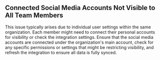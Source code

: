 ## Connected Social Media Accounts Not Visible to All Team Members

This issue typically arises due to individual user settings within the same organization. Each member might need to connect their personal accounts for visibility or check the integration settings. Ensure that the social media accounts are connected under the organization's main account, check for any specific permissions or settings that might be restricting visibility, and refresh the integration to ensure all data is fully synced.